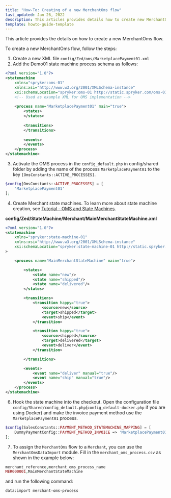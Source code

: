 ```yaml
---
title: "How-To: Creating of a new MerchantOms flow"
last_updated: Jan 26, 2022
description: This articles provides details how to create new MerchantOms flow
template: howto-guide-template
---
```


This article provides the details on how to create a new MerchantOms flow.

To create a new MerchantOms flow, follow the steps:

1. Create a new XML file `config/Zed/oms/MarketplacePayment01.xml`
2. Add the Demo01 state machine process schema as follows:

```xml
<?xml version="1.0"?>
<statemachine
	xmlns="spryker:oms-01"
	xmlns:xsi="http://www.w3.org/2001/XMLSchema-instance"
	xsi:schemaLocation="spryker:oms-01 http://static.spryker.com/oms-01.xsd">
	<!-- Used as example XML for OMS implementation -->
 
	<process name="MarketplacePayment01" main="true">
		<states>
		</states>
 
		<transitions>
		</transitions>
 
		<events>
		</events>
	</process>
</statemachine>		
```

3. Activate the OMS process in the `config_default.php` in config/shared folder by adding the name of the process `MarketplacePayment01` to the key `[OmsConstants::ACTIVE_PROCESSES]`.

```php
$config[OmsConstants::ACTIVE_PROCESSES] = [
	'MarketplacePayment01'
];
```

4. Create Merchant state machines. To learn more about state machine creation, see [Tutorial - OMS and State Machines](https://spryker.atlassian.net/wiki/spaces/DOCS/pages/1018855468/Tutorial+-+OMS+and+State+Machines+-+Spryker+Commerce+OS+-review).

**config/Zed/StateMachine/Merchant/MainMerchantStateMachine.xml**

```xml
<?xml version="1.0"?>
<statemachine
    xmlns="spryker:state-machine-01"
    xmlns:xsi="http://www.w3.org/2001/XMLSchema-instance"
    xsi:schemaLocation="spryker:state-machine-01 http://static.spryker.com/state-machine-01.xsd"
>

    <process name="MainMerchantStateMachine" main="true">

        <states>
            <state name="new"/>
            <state name="shipped"/>
            <state name="delivered"/>
        </states>

        <transitions>
            <transition happy="true">
                <source>new</source>
                <target>shipped</target>
                <event>ship</event>
            </transition>

            <transition happy="true">
                <source>shipped</source>
                <target>delivered</target>
                <event>deliver</event>
            </transition>

        </transitions>

        <events>
            <event name="deliver" manual="true"/>
            <event name="ship" manual="true"/>  
        </events>
    </process>
</statemachine>
```

6. Hook the state machine into the checkout.
Open the configuration file `config/Shared/config_default.php`(`config_default-docker.php` if you are using Docker) and make the invoice payment method use the `MarketplacePayment01` process.

```php
$config[SalesConstants::PAYMENT_METHOD_STATEMACHINE_MAPPING] = [
    DummyPaymentConfig::PAYMENT_METHOD_INVOICE => 'MarketplacePayment01',
];	
```

7. To assign the `MerchantOms` flow to a `Merchant`, you can use the `MerchantOmsDataImport` module.
Fill in the `merchant_oms_process.csv` as shown in the example below:

```php
merchant_reference,merchant_oms_process_name
MER000001,MainMerchantStateMachine
```
and run the following command: 

```bash
data:import merchant-oms-process
```